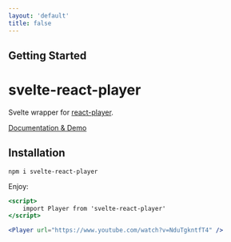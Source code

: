 ```yaml
---
layout: 'default'
title: false
---
```

## Getting Started

# svelte-react-player

Svelte wrapper for [react-player](https://github.com/cookpete/react-player).

[Documentation & Demo](https://perspective-software.github.io/svelte-react-player/)

## Installation

`npm i svelte-react-player`

Enjoy:

```jsx
<script>
    import Player from 'svelte-react-player'
</script>

<Player url="https://www.youtube.com/watch?v=NduTgkntfT4" />
```
